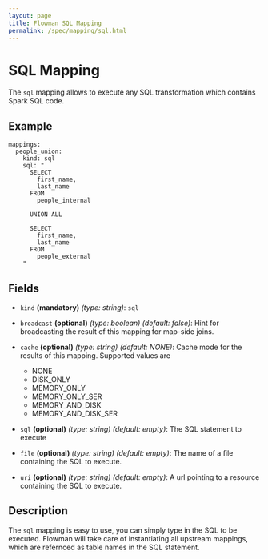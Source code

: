 ```yaml
---
layout: page
title: Flowman SQL Mapping
permalink: /spec/mapping/sql.html
---
```

# SQL Mapping
The `sql` mapping allows to execute any SQL transformation which contains Spark SQL code.

## Example
```
mappings:
  people_union:
    kind: sql
    sql: "
      SELECT
        first_name,
        last_name
      FROM
        people_internal

      UNION ALL

      SELECT
        first_name,
        last_name
      FROM
        people_external
    "
```

## Fields
* `kind` **(mandatory)** *(type: string)*: `sql`

* `broadcast` **(optional)** *(type: boolean)* *(default: false)*: 
Hint for broadcasting the result of this mapping for map-side joins.

* `cache` **(optional)** *(type: string)* *(default: NONE)*:
Cache mode for the results of this mapping. Supported values are
  * NONE
  * DISK_ONLY
  * MEMORY_ONLY
  * MEMORY_ONLY_SER
  * MEMORY_AND_DISK
  * MEMORY_AND_DISK_SER

* `sql` **(optional)** *(type: string)* *(default: empty)*: 
The SQL statement to execute

* `file` **(optional)** *(type: string)* *(default: empty)*: 
The name of a file containing the SQL to execute.

* `uri` **(optional)** *(type: string)* *(default: empty)*: 
A url pointing to a resource containing the SQL to execute.


## Description
The `sql` mapping is easy to use, you can simply type in the SQL to be executed. Flowman will
take care of instantiating all upstream mappings, which are refernced as table names in the
SQL statement.

